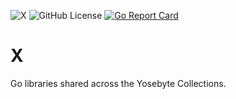 ![X](https://img.shields.io/badge/Yosebyte-X-blue)
![GitHub License](https://img.shields.io/github/license/yosebyte/x)
[![Go Report Card](https://goreportcard.com/badge/github.com/yosebyte/x)](https://goreportcard.com/report/github.com/yosebyte/x)

# X

Go libraries shared across the Yosebyte Collections.
